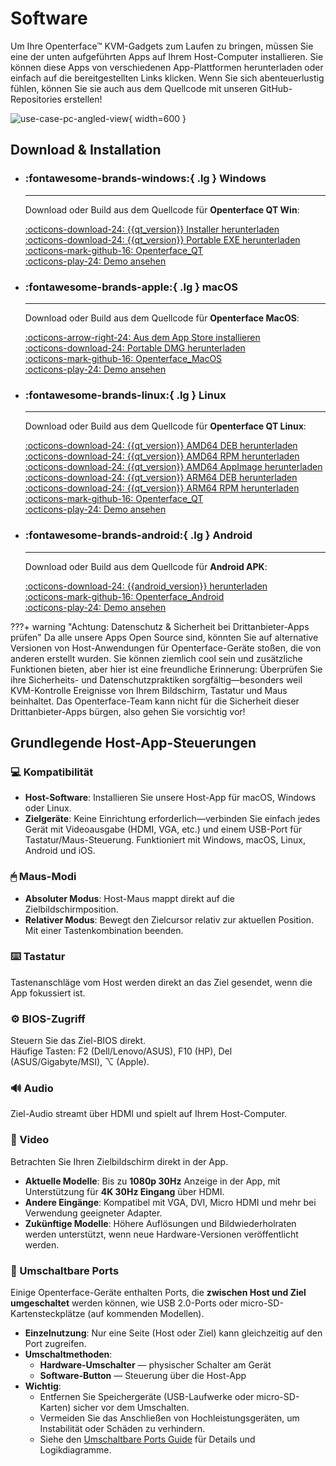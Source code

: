 # Software

Um Ihre Openterface™ KVM-Gadgets zum Laufen zu bringen, müssen Sie eine der unten aufgeführten Apps auf Ihrem Host-Computer installieren. Sie können diese Apps von verschiedenen App-Plattformen herunterladen oder einfach auf die bereitgestellten Links klicken. Wenn Sie sich abenteuerlustig fühlen, können Sie sie auch aus dem Quellcode mit unseren GitHub-Repositories erstellen!

![use-case-pc-angled-view](https://assets.openterface.com/images/product/use-case-pc-angled-view.webp){ width=600 }

## Download & Installation

<div class="grid cards" markdown>

- ### :fontawesome-brands-windows:{ .lg } **Windows**

  ***

  Download oder Build aus dem Quellcode für **Openterface QT Win**:

  [:octicons-download-24: {{qt_version}} Installer herunterladen](https://github.com/TechxArtisanStudio/Openterface_QT/releases/download/{{qt_version}}/openterfaceQT.windows.amd64.installer.exe) <br>
  [:octicons-download-24: {{qt_version}} Portable EXE herunterladen](https://github.com/TechxArtisanStudio/Openterface_QT/releases/download/{{qt_version}}/openterfaceQT-portable.exe) <br>
  [:octicons-mark-github-16: Openterface_QT](https://github.com/TechxArtisanStudio/Openterface_QT) <br>
  [:octicons-play-24: Demo ansehen](https://youtu.be/ERzpGtRvP2o?si=e9k402f0nxsD8o2j)

- ### :fontawesome-brands-apple:{ .lg } **macOS**

  ***

  Download oder Build aus dem Quellcode für **Openterface MacOS**:

  [:octicons-arrow-right-24: Aus dem App Store installieren](/appstore) <br>
  [:octicons-download-24: Portable DMG herunterladen](macos/dmg-installation.md) <br>
  [:octicons-mark-github-16: Openterface_MacOS](https://github.com/TechxArtisanStudio/Openterface_MacOS) <br>
  [:octicons-play-24: Demo ansehen](https://youtu.be/m7OpUem0zqY?si=tclfl0Jl77tmE6_e)

- ### :fontawesome-brands-linux:{ .lg } **Linux**

  ***

  Download oder Build aus dem Quellcode für **Openterface QT Linux**:

  [:octicons-download-24: {{qt_version}} AMD64 DEB herunterladen](https://github.com/TechxArtisanStudio/Openterface_QT/releases/download/{{qt_version}}/openterfaceQT.linux.amd64.deb) <br>
  [:octicons-download-24: {{qt_version}} AMD64 RPM herunterladen](https://github.com/TechxArtisanStudio/Openterface_QT/releases/download/{{qt_version}}/openterfaceQT.linux.amd64.rpm) <br>
  [:octicons-download-24: {{qt_version}} AMD64 AppImage herunterladen](https://github.com/TechxArtisanStudio/Openterface_QT/releases/download/{{qt_version}}/openterfaceQT.linux.amd64.AppImage) <br>
  [:octicons-download-24: {{qt_version}} ARM64 DEB herunterladen](https://github.com/TechxArtisanStudio/Openterface_QT/releases/download/{{qt_version}}/openterfaceQT.linux.arm64.deb) <br>
  [:octicons-download-24: {{qt_version}} ARM64 RPM herunterladen](https://github.com/TechxArtisanStudio/Openterface_QT/releases/download/{{qt_version}}/openterfaceQT.linux.arm64.rpm) <br>
  [:octicons-mark-github-16: Openterface_QT](https://github.com/TechxArtisanStudio/Openterface_QT) <br>
  [:octicons-play-24: Demo ansehen](https://youtu.be/_ScpI6TC0Pk?si=FSg7A2zmST8QbFec)

- ### :fontawesome-brands-android:{ .lg } **Android**

  ***

  Download oder Build aus dem Quellcode für **Android APK**:

  [:octicons-download-24: {{android_version}} herunterladen](https://github.com/TechxArtisanStudio/Openterface_Android/releases/download/{{android_version}}/OpenterfaceAndroid-release.apk) <br>
  [:octicons-mark-github-16: Openterface_Android](https://github.com/TechxArtisanStudio/Openterface_Android) <br>
  [:octicons-play-24: Demo ansehen](https://x.com/TechxArtisan/status/1825460088922071398)

</div>

???+ warning "Achtung: Datenschutz & Sicherheit bei Drittanbieter-Apps prüfen"
Da alle unsere Apps Open Source sind, könnten Sie auf alternative Versionen von Host-Anwendungen für Openterface-Geräte stoßen, die von anderen erstellt wurden. Sie können ziemlich cool sein und zusätzliche Funktionen bieten, aber hier ist eine freundliche Erinnerung: Überprüfen Sie ihre Sicherheits- und Datenschutzpraktiken sorgfältig—besonders weil KVM-Kontrolle Ereignisse von Ihrem Bildschirm, Tastatur und Maus beinhaltet. Das Openterface-Team kann nicht für die Sicherheit dieser Drittanbieter-Apps bürgen, also gehen Sie vorsichtig vor!

## Grundlegende Host-App-Steuerungen

### 💻 Kompatibilität

- **Host-Software**: Installieren Sie unsere Host-App für macOS, Windows oder Linux.
- **Zielgeräte**: Keine Einrichtung erforderlich—verbinden Sie einfach jedes Gerät mit Videoausgabe (HDMI, VGA, etc.) und einem USB-Port für Tastatur/Maus-Steuerung. Funktioniert mit Windows, macOS, Linux, Android und iOS.

### 🖱 Maus-Modi

- **Absoluter Modus**: Host-Maus mappt direkt auf die Zielbildschirmposition.
- **Relativer Modus**: Bewegt den Zielcursor relativ zur aktuellen Position. Mit einer Tastenkombination beenden.

### ⌨️ Tastatur

Tastenanschläge vom Host werden direkt an das Ziel gesendet, wenn die App fokussiert ist.

### ⚙️ BIOS-Zugriff

Steuern Sie das Ziel-BIOS direkt.  
Häufige Tasten: F2 (Dell/Lenovo/ASUS), F10 (HP), Del (ASUS/Gigabyte/MSI), ⌥ (Apple).

### 🔊 Audio

Ziel-Audio streamt über HDMI und spielt auf Ihrem Host-Computer.

### 🎥 Video

Betrachten Sie Ihren Zielbildschirm direkt in der App.

- **Aktuelle Modelle**: Bis zu **1080p 30Hz** Anzeige in der App, mit Unterstützung für **4K 30Hz Eingang** über HDMI.
- **Andere Eingänge**: Kompatibel mit VGA, DVI, Micro HDMI und mehr bei Verwendung geeigneter Adapter.
- **Zukünftige Modelle**: Höhere Auflösungen und Bildwiederholraten werden unterstützt, wenn neue Hardware-Versionen veröffentlicht werden.

### 🔄 Umschaltbare Ports

Einige Openterface-Geräte enthalten Ports, die **zwischen Host und Ziel umgeschaltet** werden können, wie USB 2.0-Ports oder micro-SD-Kartensteckplätze (auf kommenden Modellen).

- **Einzelnutzung**: Nur eine Seite (Host oder Ziel) kann gleichzeitig auf den Port zugreifen.
- **Umschaltmethoden**:
  - **Hardware-Umschalter** — physischer Schalter am Gerät
  - **Software-Button** — Steuerung über die Host-App
- **Wichtig**:
  - Entfernen Sie Speichergeräte (USB-Laufwerke oder micro-SD-Karten) sicher vor dem Umschalten.
  - Vermeiden Sie das Anschließen von Hochleistungsgeräten, um Instabilität oder Schäden zu verhindern.
  - Siehe den [Umschaltbare Ports Guide](/usb-switch) für Details und Logikdiagramme.
